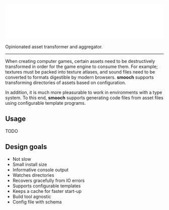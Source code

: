 <!-- npm skip -->
![smooch](./.github/assets/smooch.svg)
<!-- npm skip end -->

Opinionated asset transformer and aggregator.

----------------

When creating computer games, certain assets need to be destructively transformed in order for the game engine to consume them. For example; textures must be packed into texture atlases, and sound files need to be converted to formats digestible by modern browsers. **smooch** supports transforming directories of assets based on configuration.

In addition, it is much more pleasurable to work in environments with a type system. To this end, **smooch** supports generating code files from asset files using configurable template programs.

## Usage

TODO

## Design goals

- Not slow
- Small install size
- Informative console output
- Watches directories
- Recovers gracefully from IO errors
- Supports configurable templates
- Keeps a cache for faster start-up
- Build tool agnostic
- Config file with schema

